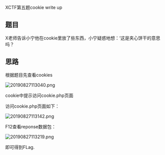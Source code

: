 XCTF第五题cookie write up

## 题目

X老师告诉小宁他在cookie里放了些东西，小宁疑惑地想：‘这是夹心饼干的意思吗？

## 思路

根据题目先查看cookies

![20190827113040.png](https://i.loli.net/2019/08/27/Dhdsa4CvXT2te3r.png)

cookie中提示访问cookie.php页面

访问cookie.php页面如下：

![20190827113142.png](https://i.loli.net/2019/08/27/shUepqiQg8uwSDA.png)

F12查看reponse数据包：

![20190827113219.png](https://i.loli.net/2019/08/27/56LidFvlN3KETOj.png)

即可得到FLag.
